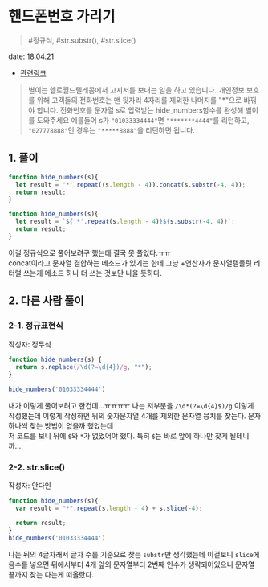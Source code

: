 # 핸드폰번호 가리기

> #정규식, #str.substr(), #str.slice()

date: 18.04.21

* [관련링크](https://programmers.co.kr/learn/challenge_codes/132)

> 별이는 헬로월드텔레콤에서 고지서를 보내는 일을 하고 있습니다. 개인정보 보호를 위해 고객들의 전화번호는 맨 뒷자리 4자리를 제외한 나머지를 "*"으로 바꿔야 합니다.
전화번호를 문자열 s로 입력받는 hide_numbers함수를 완성해 별이를 도와주세요
예를들어 s가 `"01033334444"`면 `"*******4444"`를 리턴하고, `"027778888"`인 경우는 `"*****8888"`을 리턴하면 됩니다.

## 1. 풀이

```js
function hide_numbers(s){
  let result = '*'.repeat((s.length - 4)).concat(s.substr(-4, 4));
  return result;
}
```
```js
function hide_numbers(s){
  let result = `${'*'.repeat(s.length - 4)}${s.substr(-4, 4)}`;
  return result;
}
```
이걸 정규식으로 풀어보려구 했는데 결국 못 풀었다.ㅠㅠ  
concat이라고 문자열 결합하는 메소드가 있기는 한데 그냥 +연산자가 문자열템플릿 리터럴 쓰는게 메소드 하나 더 쓰는 것보단 나을 듯하다.

## 2. 다른 사람 풀이

### 2-1. 정규표현식

작성자: 정두식

```js
function hide_numbers(s) {
  return s.replace(/\d(?=\d{4})/g, "*");
}

hide_numbers('01033334444')

```

내가 이렇게 풀어보려고 한건데...ㅠㅠㅠㅠ 나는 저부분을 `/\d*(?=\d{4}$)/g` 이렇게 작성했는데 
이렇게 작성하면 뒤의 숫자문자열 4개를 제외한 문자열 뭉치를 찾는다. 문자 하나씩 찾는 방법이 없을까 했었는데  
저 코드를 보니 뒤에 `$`와 `*`가 없었어야 했다. 특히 `$`는 바로 앞에 하나만 찾게 될테니까...  

### 2-2. str.slice()

작성자: 안다인

```js
function hide_numbers(s){
  var result = "*".repeat(s.length - 4) + s.slice(-4);

  return result;
}
hide_numbers('01033334444')
```

나는 뒤의 4글자래서 글자 수를 기준으로 찾는 `substr`만 생각했는데 이걸보니 `slice`에 음수를 넣으면 뒤에서부터 4개 앞의 문자열부터 2번째 인수가 생략되어있으니 문자열 끝까지 찾는 다는게 떠올랐다.